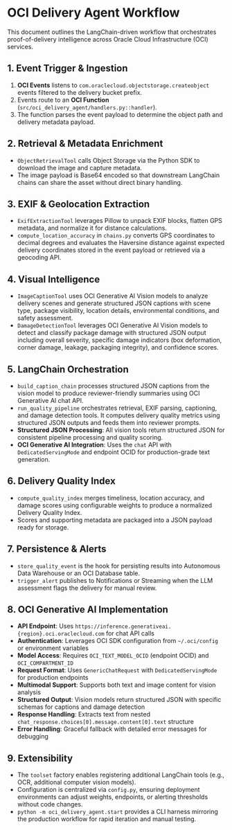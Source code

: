 # OCI Delivery Agent Workflow

This document outlines the LangChain-driven workflow that orchestrates proof-of-delivery intelligence across Oracle Cloud Infrastructure (OCI) services.

## 1. Event Trigger & Ingestion
1. **OCI Events** listens to `com.oraclecloud.objectstorage.createobject` events filtered to the delivery bucket prefix.
2. Events route to an **OCI Function** (`src/oci_delivery_agent/handlers.py::handler`).
3. The function parses the event payload to determine the object path and delivery metadata payload.

## 2. Retrieval & Metadata Enrichment
- `ObjectRetrievalTool` calls Object Storage via the Python SDK to download the image and capture metadata.
- The image payload is Base64 encoded so that downstream LangChain chains can share the asset without direct binary handling.

## 3. EXIF & Geolocation Extraction
- `ExifExtractionTool` leverages Pillow to unpack EXIF blocks, flatten GPS metadata, and normalize it for distance calculations.
- `compute_location_accuracy` in `chains.py` converts GPS coordinates to decimal degrees and evaluates the Haversine distance against expected delivery coordinates stored in the event payload or retrieved via a geocoding API.

## 4. Visual Intelligence
- `ImageCaptionTool` uses OCI Generative AI Vision models to analyze delivery scenes and generate structured JSON captions with scene type, package visibility, location details, environmental conditions, and safety assessment.
- `DamageDetectionTool` leverages OCI Generative AI Vision models to detect and classify package damage with structured JSON output including overall severity, specific damage indicators (box deformation, corner damage, leakage, packaging integrity), and confidence scores.

## 5. LangChain Orchestration
- `build_caption_chain` processes structured JSON captions from the vision model to produce reviewer-friendly summaries using OCI Generative AI chat API.
- `run_quality_pipeline` orchestrates retrieval, EXIF parsing, captioning, and damage detection tools. It computes delivery quality metrics using structured JSON outputs and feeds them into reviewer prompts.
- **Structured JSON Processing**: All vision tools return structured JSON for consistent pipeline processing and quality scoring.
- **OCI Generative AI Integration**: Uses the `chat` API with `DedicatedServingMode` and endpoint OCID for production-grade text generation.

## 6. Delivery Quality Index
- `compute_quality_index` merges timeliness, location accuracy, and damage scores using configurable weights to produce a normalized Delivery Quality Index.
- Scores and supporting metadata are packaged into a JSON payload ready for storage.

## 7. Persistence & Alerts
- `store_quality_event` is the hook for persisting results into Autonomous Data Warehouse or an OCI Database table.
- `trigger_alert` publishes to Notifications or Streaming when the LLM assessment flags the delivery for manual review.

## 8. OCI Generative AI Implementation
- **API Endpoint**: Uses `https://inference.generativeai.{region}.oci.oraclecloud.com` for chat API calls
- **Authentication**: Leverages OCI SDK configuration from `~/.oci/config` or environment variables
- **Model Access**: Requires `OCI_TEXT_MODEL_OCID` (endpoint OCID) and `OCI_COMPARTMENT_ID`
- **Request Format**: Uses `GenericChatRequest` with `DedicatedServingMode` for production endpoints
- **Multimodal Support**: Supports both text and image content for vision analysis
- **Structured Output**: Vision models return structured JSON with specific schemas for captions and damage detection
- **Response Handling**: Extracts text from nested `chat_response.choices[0].message.content[0].text` structure
- **Error Handling**: Graceful fallback with detailed error messages for debugging

## 9. Extensibility
- The `toolset` factory enables registering additional LangChain tools (e.g., OCR, additional computer vision models).
- Configuration is centralized via `config.py`, ensuring deployment environments can adjust weights, endpoints, or alerting thresholds without code changes.
- `python -m oci_delivery_agent.start` provides a CLI harness mirroring the production workflow for rapid iteration and manual testing.

